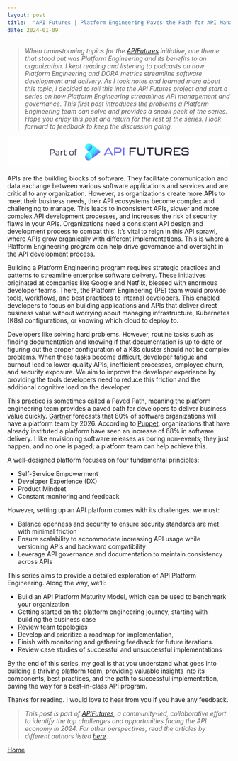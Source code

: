 ```yaml
---
layout: post
title:  "API Futures | Platform Engineering Paves the Path for API Management and Governance"
date: 2024-01-09 
---
```


>_When brainstorming topics for the [APIFutures](https://matthewreinbold.github.io/APIFutures/index.html) initiative, one theme that stood out was Platform Engineering and its benefits to an organization.  I kept reading and listening to podcasts on how Platform Engineering and DORA metrics streamline software development and delivery.  As I took notes and learned more about this topic, I decided to roll this into the API Futures project and start a series on how Platform Engineering streamlines API management and governance.  This first post introduces the problems a Platform Engineering team can solve and provides a sneak peek of the series.  Hope you enjoy this post and return for the rest of the series. I look forward to feedback to keep the discussion going._

![Part of APIFutures](/assets/img/PartAPIFutures.png "APIFutures")

APIs are the building blocks of software.  They facilitate communication and data exchange between various software applications and services and are critical to any organization. However, as organizations create more APIs to meet their business needs, their API ecosystems become complex and challenging to manage. This leads to inconsistent APIs, slower and more complex API development processes, and increases the risk of security flaws in your APIs.  Organizations need a consistent API design and development process to combat this.  It’s vital to reign in this API sprawl, where APIs grow organically with different implementations. This is where a Platform Engineering program can help drive governance and oversight in the API development process.  

Building a Platform Engineering program requires strategic practices and patterns to streamline enterprise software delivery.  These initiatives originated at companies like Google and Netflix, blessed with enormous developer teams.  There, the Platform Engineering (PE) team would provide tools, workflows, and best practices to internal developers.  This enabled developers to focus on building applications and APIs that deliver direct business value without worrying about managing infrastructure, Kubernetes (K8s) configurations, or knowing which cloud to deploy to.

Developers like solving hard problems. However, routine tasks such as finding documentation and knowing if that documentation is up to date or figuring out the proper configuration of a K8s cluster should not be complex problems. When these tasks become difficult, developer fatigue and burnout lead to lower-quality APIs, inefficient processes, employee churn, and security exposure. We aim to improve the developer experience by providing the tools developers need to reduce this friction and the additional cognitive load on the developer.

This practice is sometimes called a Paved Path, meaning the platform engineering team provides a paved path for developers to deliver business value quickly.  [Gartner](https://www.gartner.com/en/articles/what-is-platform-engineering) forecasts that 80% of software organizations will have a platform team by 2026. According to [Puppet](https://www.puppet.com/resources/state-of-platform-engineering), organizations that have already instituted a platform have seen an increase of 68% in software delivery.  I like envisioning software releases as boring non-events; they just happen, and no one is paged; a platform team can help achieve this. 

A well-designed platform focuses on four fundamental principles:



* Self-Service Empowerment
* Developer Experience (DX)
* Product Mindset
* Constant monitoring and feedback

However, setting up an API platform comes with its challenges. we must:



* Balance openness and security to ensure security standards are met with minimal friction
* Ensure scalability to accommodate increasing API usage while versioning APIs and backward compatibility
* Leverage API governance and documentation to maintain consistency across APIs 

This series aims to provide a detailed exploration of API Platform Engineering. Along the way, we’ll:



* Build an API Platform Maturity Model, which can be used to benchmark your organization
* Getting started on the platform engineering journey, starting with building the business case
* Review team topologies
* Develop and prioritize a roadmap for implementation,
* Finish with monitoring and gathering feedback for future iterations.
* Review case studies of successful and unsuccessful implementations

By the end of this series, my goal is that you understand what goes into building a thriving platform team, providing valuable insights into its components, best practices, and the path to successful implementation, paving the way for a best-in-class API program.

Thanks for reading.  I would love to hear from you if you have any feedback.

> _This post is part of [APIFutures](https://matthewreinbold.github.io/APIFutures/index.html), a community-led, collaborative effort to identify the top challenges and opportunities facing the API economy in 2024. For other perspectives, read the articles by different authors listed [here](https://matthewreinbold.github.io/APIFutures/index.html)._


[Home](/)
